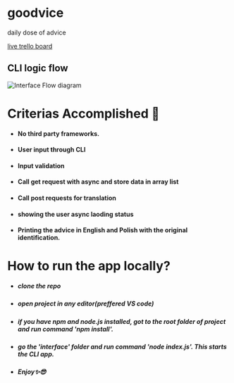 # goodvice
daily dose of advice


[live trello board](https://trello.com/b/b8NZB7OU)

## CLI logic flow
![Interface Flow diagram](https://user-images.githubusercontent.com/52125327/141681955-33dda02c-5e18-4687-bccd-544c475a0af1.png)


# Criterias Accomplished 🧻
- #### No third party frameworks.
- #### User input through CLI
- #### Input validation
- #### Call get request with async and store data in array list
- #### Call post requests for translation
- #### showing the user async laoding status
- #### Printing the advice in English and Polish with the original identification.



# How to run the app locally?

- ##### clone the repo  
- ##### open project in any editor(preffered VS code)
- ##### if you have npm and node.js installed, got to the root folder of project and run command 'npm install'.
- ##### go the 'interface' folder and run command 'node index.js'. This starts the CLI app.
- ##### Enjoy✨😎

